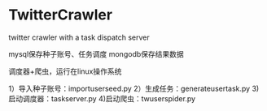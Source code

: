 # TwitterCrawler
twitter crawler with a task dispatch server

mysql保存种子账号、任务调度
mongodb保存结果数据

调度器+爬虫，运行在linux操作系统

1）导入种子账号：importuserseed.py
2）生成任务：generateusertask.py
3)启动调度器：taskserver.py
4)启动爬虫：twuserspider.py
